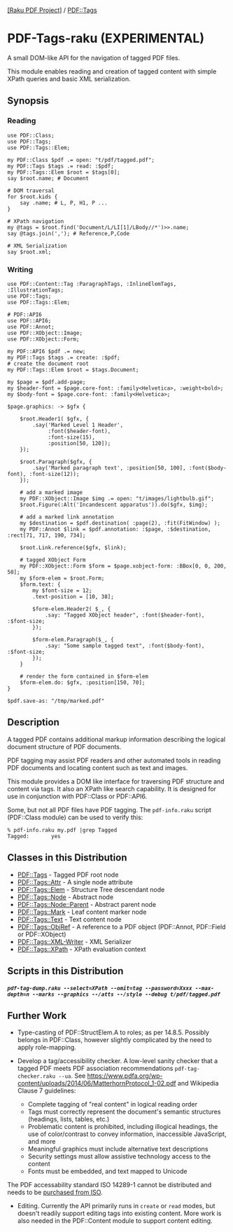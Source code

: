 [[Raku PDF Project]](https://pdf-raku.github.io)
 / [PDF::Tags](https://pdf-raku.github.io/PDF-Tags-raku)

PDF-Tags-raku (**EXPERIMENTAL**)
============

A small DOM-like API for the navigation of tagged PDF files.

This module enables reading and creation of tagged content with simple XPath queries and basic XML serialization.

Synopsis
--------

### Reading

```
use PDF::Class;
use PDF::Tags;
use PDF::Tags::Elem;

my PDF::Class $pdf .= open: "t/pdf/tagged.pdf";
my PDF::Tags $tags .= read: :$pdf;
my PDF::Tags::Elem $root = $tags[0];
say $root.name; # Document

# DOM traversal
for $root.kids {
    say .name; # L, P, H1, P ...
}

# XPath navigation
my @tags = $root.find('Document/L/LI[1]/LBody//*')>>.name;
say @tags.join(','); # Reference,P,Code

# XML Serialization
say $root.xml;

```

### Writing
```
use PDF::Content::Tag :ParagraphTags, :InlineElemTags, :IllustrationTags;
use PDF::Tags;
use PDF::Tags::Elem;

# PDF::API6
use PDF::API6;
use PDF::Annot;
use PDF::XObject::Image;
use PDF::XObject::Form;

my PDF::API6 $pdf .= new;
my PDF::Tags $tags .= create: :$pdf;
# create the document root
my PDF::Tags::Elem $root = $tags.Document;

my $page = $pdf.add-page;
my $header-font = $page.core-font: :family<Helvetica>, :weight<bold>;
my $body-font = $page.core-font: :family<Helvetica>;

$page.graphics: -> $gfx {

    $root.Header1( $gfx, {
        .say('Marked Level 1 Header',
             :font($header-font),
             :font-size(15),
             :position[50, 120]);
    });

    $root.Paragraph($gfx, {
        .say('Marked paragraph text', :position[50, 100], :font($body-font), :font-size(12));
    });

    # add a marked image
    my PDF::XObject::Image $img .= open: "t/images/lightbulb.gif";
    $root.Figure(:Alt('Incandescent apparatus')).do($gfx, $img);

    # add a marked link annotation
    my $destination = $pdf.destination( :page(2), :fit(FitWindow) );
    my PDF::Annot $link = $pdf.annotation: :$page, :$destination, :rect[71, 717, 190, 734];

    $root.Link.reference($gfx, $link);

    # tagged XObject Form
    my PDF::XObject::Form $form = $page.xobject-form: :BBox[0, 0, 200, 50];
    my $form-elem = $root.Form;
    $form.text: {
        my $font-size = 12;
        .text-position = [10, 38];

        $form-elem.Header2( $_, {
            .say: "Tagged XObject header", :font($header-font), :$font-size;
        });

        $form-elem.Paragraph($_, {
            .say: "Some sample tagged text", :font($body-font), :$font-size;
        });
    }

    # render the form contained in $form-elem
    $form-elem.do: $gfx, :position[150, 70];
}

$pdf.save-as: "/tmp/marked.pdf"

```

Description
-----------

A tagged PDF contains additional markup information describing the logical
document structure of PDF documents.

PDF tagging may assist PDF readers and other automated tools in reading PDF
documents and locating content such as text and images.

This module provides a DOM  like interface for traversing PDF structure and content
via tags. It also an XPath like search capability. It is designed for use in
conjunction with PDF::Class or PDF::API6.

Some, but not all PDF files have PDF tagging.  The `pdf-info.raku` script
(PDF::Class module) can be used to verify this:
```
% pdf-info.raku my.pdf |grep Tagged
Tagged:       yes
```

Classes in this Distribution
----------

- [PDF::Tags](https://pdf-raku.github.io/PDF-Tags-raku/PDF/Tags) - Tagged PDF root node
- [PDF::Tags::Attr](https://pdf-raku.github.io/PDF-Tags-raku/PDF/Tags/Attr) - A single node attribute
- [PDF::Tags::Elem](https://pdf-raku.github.io/PDF-Tags-raku/PDF/Tags/Elem) - Structure Tree descendant node
- [PDF::Tags::Node](https://pdf-raku.github.io/PDF-Tags-raku/PDF/Tags/Node) - Abstract node
- [PDF::Tags::Node::Parent](https://pdf-raku.github.io/PDF-Tags-raku/PDF/Tags/Node/Parent) - Abstract parent node
- [PDF::Tags::Mark](https://pdf-raku.github.io/PDF-Tags-raku/PDF/Tags/Mark) - Leaf content marker node
- [PDF::Tags::Text](https://pdf-raku.github.io/PDF-Tags-raku/PDF/Tags/Text) - Text content node
- [PDF::Tags::ObjRef](https://pdf-raku.github.io/PDF-Tags-raku/PDF/Tags/ObjRef) - A reference to a PDF object (PDF::Annot, PDF::Field or PDF::XObject)
- [PDF::Tags::XML-Writer](https://pdf-raku.github.io/PDF-Tags-raku/PDF/Tags/XML-Writer) - XML Serializer
- [PDF::Tags::XPath](https://pdf-raku.github.io/PDF-Tags-raku/PDF/Tags/XPath) - XPath evaluation context

Scripts in this Distribution
------

##### `pdf-tag-dump.raku --select=XPath --omit=tag --password=Xxxx --max-depth=n --marks --graphics --/atts --/style --debug t/pdf/tagged.pdf`

Further Work
----

- Type-casting of PDF::StructElem.A to roles; as per 14.8.5. Possibly belongs in PDF::Class, however slightly complicated by the need to apply role-mapping.

- Develop a tag/accessibility checker. A low-level sanity checker that a tagged PDF meets PDF association recommendations `pdf-tag-checker.raku --ua`. See https://www.pdfa.org/wp-content/uploads/2014/06/MatterhornProtocol_1-02.pdf and Wikipedia Clause 7 guidelines:

  - Complete tagging of "real content" in logical reading order
  - Tags must correctly represent the document's semantic structures (headings, lists, tables, etc.)
  - Problematic content is prohibited, including illogical headings, the use of color/contrast to convey information, inaccessible JavaScript, and more
  - Meaningful graphics must include alternative text descriptions
  - Security settings must allow assistive technology access to the content
  - Fonts must be embedded, and text mapped to Unicode

The PDF accessability standard ISO 14289-1 cannot be distributed and needs to be [purchased from ISO](https://www.iso.org/standard/64599.html).

- Editing. Currently the API primarily runs in `create` or `read` modes, but doesn't readily support editing tags into existing content. More work is also
needed in the PDF::Content module to support content editing.
